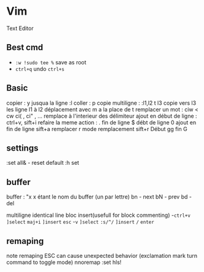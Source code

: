 
# Vim

Text Editor

Best cmd
---
- `:w !sudo tee %` save as root
- `ctrl+q` undo `ctrl+s`

Basic
---
copier : y  jusqua la ligne :l
coller : p
copie multiligne : :l1,l2 t l3  copie vers l3 les ligne l1 à l2
déplacement avec m a la place de t
remplacer un mot : ciw < cw
	ci( , ci" , ... remplace à l'interieur des délimiteur
ajout en début de ligne : ctrl+v, sift+i
refaire la meme action : .
fin de ligne $
débt de ligne 0
ajout en fin de ligne sift+a
remplacer r
mode remplacement sift+r
Début gg
fin G

settings
---
:set all&   - reset default
:h set


buffer
---
buffer : "x  x étant le nom du buffer (un par lettre) 
bn - next
bN - prev
bd - del

multiligne identical line bloc insert(usefull for block commenting)
    -`ctrl+v` `]select` `maj+i` `]insert` `esc`
    -`v` `]select` `:s/^/` `]insert` `/` `enter`

remaping
---
note remaping ESC can cause unexpected behavior
(exclamation mark turn command to toggle mode)
nnoremap <n><l> :set hls!<cr>
